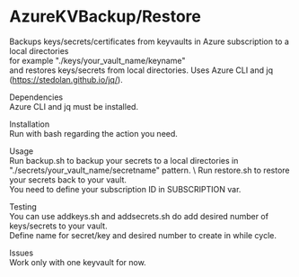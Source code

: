 # AzureKVBackup/Restore
Backups keys/secrets/certificates from keyvaults in Azure subscription to a local directories \
for example "./keys/your_vault_name/keyname" \
and restores keys/secrets from local directories.
Uses Azure CLI and jq (https://stedolan.github.io/jq/).

Dependencies \
Azure CLI and jq must be installed.

Installation \
Run with bash regarding the action you need.

Usage \
Run backup.sh to backup your secrets to a local directories in "./secrets/your_vault_name/secretname" pattern. \ 
Run restore.sh to restore your secrets back to your vault. \
You need to define your subscription ID in SUBSCRIPTION var.

Testing\
You can use addkeys.sh and addsecrets.sh do add desired number of keys/secrets to your vault. \
Define name for secret/key and desired number to create in while cycle.

Issues\
Work only with one keyvault for now.
